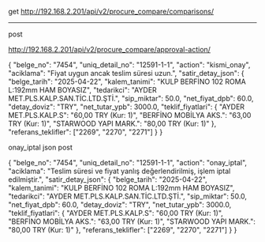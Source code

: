 get http://192.168.2.201/api/v2/procure_compare/comparisons/


-------------------
post

http://192.168.2.201/api/v2/procure_compare/approval-action/


{
  "belge_no": "7454",
  "uniq_detail_no": "12591-1-1",
  "action": "kismi_onay",
  "aciklama": "Fiyat uygun ancak teslim süresi uzun.",
  "satir_detay_json": {
    "belge_tarih": "2025-04-22",
    "kalem_tanimi": "KULP BERFİNO 102 ROMA L:192mm HAM BOYASIZ",
    "tedarikci": "AYDER MET.PLS.KALP.SAN.TİC.LTD.ŞTİ.",
    "sip_miktar": 50.0,
    "net_fiyat_dpb": 60.0,
    "detay_doviz": "TRY",
    "net_tutar_ypb": 3000.0,
    "teklif_fiyatlari": {
      "AYDER MET.PLS.KALP.S": "60,00 TRY (Kur: 1)",
      "BERFİNO MOBİLYA AKS.": "63,00 TRY (Kur: 1)",
      "STARWOOD YAPI MARK.": "80,00 TRY (Kur: 1)"
    },
    "referans_teklifler": ["2269", "2270", "2271"]
  }
}


onay_iptal json post

{
  "belge_no": "7454",
  "uniq_detail_no": "12591-1-1",
  "action": "onay_iptal",
  "aciklama": "Teslim süresi ve fiyat yanlış değerlendirilmiş, işlem iptal edilmiştir.",
  "satir_detay_json": {
    "belge_tarih": "2025-04-22",
    "kalem_tanimi": "KULP BERFİNO 102 ROMA L:192mm HAM BOYASIZ",
    "tedarikci": "AYDER MET.PLS.KALP.SAN.TİC.LTD.ŞTİ.",
    "sip_miktar": 50.0,
    "net_fiyat_dpb": 60.0,
    "detay_doviz": "TRY",
    "net_tutar_ypb": 3000.0,
    "teklif_fiyatlari": {
      "AYDER MET.PLS.KALP.S": "60,00 TRY (Kur: 1)",
      "BERFİNO MOBİLYA AKS.": "63,00 TRY (Kur: 1)",
      "STARWOOD YAPI MARK.": "80,00 TRY (Kur: 1)"
    },
    "referans_teklifler": ["2269", "2270", "2271"]
  }
}
